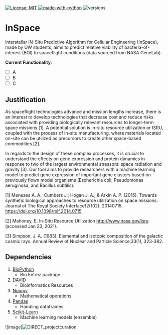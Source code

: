 [![License: MIT](https://img.shields.io/badge/license-MIT-green.svg)](https://opensource.org/licenses/MIT)
[![made-with-python](https://img.shields.io/badge/Made%20with-Python-1f425f.svg)](https://www.python.org/)
![versions](https://img.shields.io/pypi/pyversions/pybadges.svg)

# InSpace
Interstellar iN-Situ Predictive Algorithm for Cellular Engineering (InSpace), made by UW students, aims to predict relative viability of bacteria-of-interest (BOI) to spaceflight conditions (data sourced from NASA GeneLab).

__Current Functionality__:
- [ ] A
- [ ] B
- [ ] C

## Justification
As spaceflight technologies advance and mission lengths increase, there is an interest to develop technologies that decrease cost and reduce risks associated with providing biologically relevant resources to longer-term space missions [1]. A potential solution is in-situ resource utilization or ISRU, coupled with the process of in-situ manufacturing, where materials located on-site can be utilized as precursors to create other space-based commodities [2]. 

In regards to the design of these complex processes, it is crucial to understand the effects on gene expression and protein dynamics in response to two of the largest environmental stressors: space radiation and gravity [3]. Our tool aims to provide researchers with a  machine learning model to predict gene expression of important gene clusters based on previously flown model organisms (Escherichia coli, Pseudomonas aeruginosa, and Bacillus subtilis). 


[1] Menezes A. A.; Cumbers J.; Hogan J. A.; & Arkin A. P. (2015). Towards synthetic biological approaches to resource utilization on space missions. ​Journal of The Royal Society Interface​​12​(102), 20140715. https://doi.org/10.1098/rsif.2014.0715

[2] Mahoney, E. In-Situ Resource Utilization http://www.nasa.gov/isru (accessed Jan 23, 2021).

[3] Simpson, J. A. (1983). Elemental and isotopic composition of the galactic cosmic rays. Annual Review of Nuclear and Particle Science​, ​33​(1), 323-382.

## Dependencies
1. [BioPython](https://anaconda.org/bioconda/biopython)
	- Bio.Entrez package
2. [DAVID](https://david.ncifcrf.gov/content.jsp?file=release.html)
	- Bioinformatics Resources
4. [Numpy](https://anaconda.org/anaconda/numpy)
	- Mathematical operations
5. [Pandas](https://anaconda.org/anaconda/pandas)
	- Handling dataframes
6. [Scikit-Learn](https://anaconda.org/anaconda/scikit-learn)
	- Machine learning models (ensemble)






![image]![DIRECT_projectcuration](https://user-images.githubusercontent.com/41084770/111225485-1692a100-859d-11eb-9fc0-add8b1b62183.jpg)


